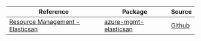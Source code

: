 | Reference | Package | Source |
|---|---|---|
|[Resource Management -  Elasticsan](mgmt-elasticsan-readme.md)|[azure-mgmt-elasticsan](https://pypi.org/project/azure-mgmt-elasticsan)|[Github](https://github.com/Azure/azure-sdk-for-python/blob/main/sdk/elasticsan/azure-mgmt-elasticsan)|
